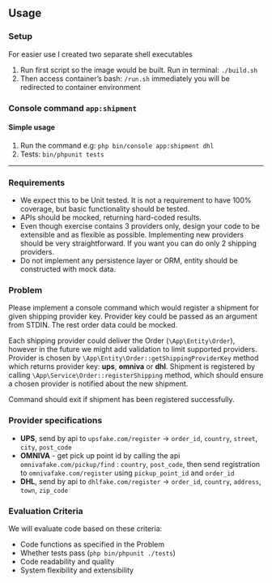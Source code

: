 ## Usage
### Setup
For easier use I created two separate shell executables
1. Run first script so the image would be built. Run in terminal: ``./build.sh``
2. Then access container’s bash: ``/run.sh`` immediately you will be redirected to container environment
### Console command ``app:shipment``
#### Simple usage
1. Run the command e.g: ``php bin/console app:shipment dhl``
2. Tests: ``bin/phpunit tests``

<hr>

### Requirements
- We expect this to be Unit tested. It is not a requirement to have 100% coverage, but basic functionality should be tested.
- APIs should be mocked, returning hard-coded results.
- Even though exercise contains 3 providers only, design your code to be extensible and as flexible as possible. Implementing new providers should be very straightforward. If you want you can do only 2 shipping providers.
- Do not implement any persistence layer or ORM, entity should be constructed with mock data.

### Problem
Please implement a console command which would register a shipment for given shipping provider key. Provider key could be passed as an argument from STDIN. The rest order data could be mocked.

Each shipping provider could deliver the Order (`\App\Entity\Order`), however in the future we might add validation to limit supported providers. Provider is chosen by `\App\Entity\Order::getShippingProviderKey` method which returns provider key: __ups__, __omniva__ or __dhl__.
Shipment is registered by calling `\App\Service\Order::registerShipping` method, which should ensure a chosen provider is notified about the new shipment.

Command should exit if shipment has been registered successfully.

### Provider specifications
- **UPS**, send by api to `upsfake.com/register` -> `order_id`, `country`, `street`, `city`, `post_code`
- **OMNIVA** - get pick up point id by calling the api `omnivafake.com/pickup/find` : `country`, `post_code`, then send registration to `omnivafake.com/register` using `pickup_point_id` and `order_id`
- **DHL**, send by api to `dhlfake.com/register` -> `order_id`, `country`, `address`, `town`, `zip_code` 

### Evaluation Criteria
We will evaluate code based on these criteria:
- Code functions as specified in the Problem
- Whether tests pass (`php bin/phpunit ./tests`)
- Code readability and quality
- System flexibility and extensibility
